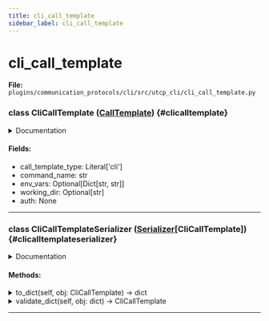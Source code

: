 ```yaml
---
title: cli_call_template
sidebar_label: cli_call_template
---
```


# cli_call_template

**File:** `plugins/communication_protocols/cli/src/utcp_cli/cli_call_template.py`

### class CliCallTemplate ([CallTemplate](./../../../../../core/utcp/data/call_template.md#calltemplate)) {#clicalltemplate}

<details>
<summary>Documentation</summary>

Call template configuration for Command Line Interface tools.

Enables execution of command-line tools and programs as UTCP providers.
Supports environment variable injection and custom working directories.


**Attributes**

- **`call_template_type`**: Always "cli" for CLI providers.
- **`command_name`**: The name or path of the command to execute.
- **`env_vars`**: Optional environment variables to set during command execution.
- **`working_dir`**: Optional custom working directory for command execution.
- **`auth`**: Always None - CLI providers don't support authentication.
</details>

#### Fields:

- call_template_type: Literal['cli']
- command_name: str
- env_vars: Optional[Dict[str, str]]
- working_dir: Optional[str]
- auth: None

---

### class CliCallTemplateSerializer ([Serializer](./../../../../../core/utcp/interfaces/serializer.md#serializer)[CliCallTemplate]) {#clicalltemplateserializer}

<details>
<summary>Documentation</summary>

[Serializer](./../../../../../core/utcp/interfaces/serializer.md#serializer) for CliCallTemplate.
</details>

#### Methods:

<details>
<summary>to_dict(self, obj: CliCallTemplate) -> dict</summary>

Converts a CliCallTemplate to a dictionary.
</details>

<details>
<summary>validate_dict(self, obj: dict) -> CliCallTemplate</summary>

Validates a dictionary and returns a CliCallTemplate.
</details>

---
